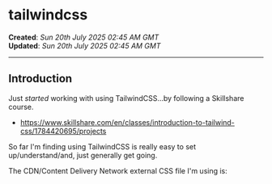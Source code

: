 # tailwindcss

**Created**: *Sun 20th July 2025 02:45 AM GMT*  
**Updated**: *Sun 20th July 2025 02:45 AM GMT*  

-----

## Introduction

Just *started* working with using TailwindCSS...by following a Skillshare course.

- https://www.skillshare.com/en/classes/introduction-to-tailwind-css/1784420695/projects

So far I'm finding using TailwindCSS is really easy to set up/understand/and, just generally get going.

The CDN/Content Delivery Network external CSS file I'm using is:

> <script src="https://cdn.jsdelivr.net/npm/@tailwindcss/browser@4"></script> 
